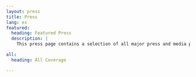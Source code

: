 ```yaml
---
layout: press
title: Press
lang: es
featured:
  heading: Featured Press
  description: | 
    This press page contains a selection of all major press and media placements from FIO. An exhaustive list can be obtained at the bottom of the page. For press inquiries, please contact us at [press@fioprotocol.io](mailto:press@fioprotocol.io).

all:
  heading: All Coverage

---
```


